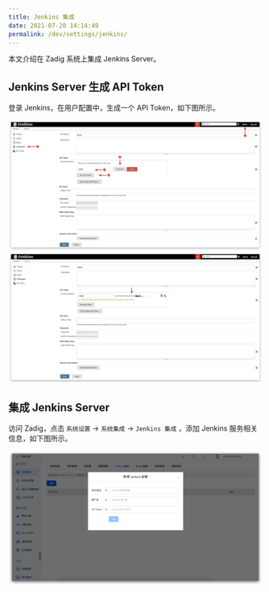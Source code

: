 ```yaml
---
title: Jenkins 集成
date: 2021-07-20 14:14:49
permalink: /dev/settings/jenkins/
---
```


本文介绍在 Zadig 系统上集成 Jenkins Server。

## Jenkins Server 生成 API Token

登录 Jenkins，在用户配置中，生成一个 API Token，如下图所示。

![api-token](./_images/generate_jenkins_token_1.png)
![api-token](./_images/generate_jenkins_token_2.png)

## 集成 Jenkins Server

访问 Zadig，点击 `系统设置` ->  `系统集成` -> `Jenkins 集成` ，添加 Jenkins 服务相关信息，如下图所示。

![add-jenkins-server](./_images/add_jenkins_server.png)